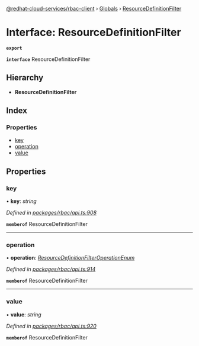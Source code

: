 [@redhat-cloud-services/rbac-client](../README.md) › [Globals](../globals.md) › [ResourceDefinitionFilter](resourcedefinitionfilter.md)

# Interface: ResourceDefinitionFilter

**`export`** 

**`interface`** ResourceDefinitionFilter

## Hierarchy

* **ResourceDefinitionFilter**

## Index

### Properties

* [key](resourcedefinitionfilter.md#key)
* [operation](resourcedefinitionfilter.md#operation)
* [value](resourcedefinitionfilter.md#value)

## Properties

###  key

• **key**: *string*

*Defined in [packages/rbac/api.ts:908](https://github.com/RedHatInsights/javascript-clients/blob/master/packages/rbac/api.ts#L908)*

**`memberof`** ResourceDefinitionFilter

___

###  operation

• **operation**: *[ResourceDefinitionFilterOperationEnum](../enums/resourcedefinitionfilteroperationenum.md)*

*Defined in [packages/rbac/api.ts:914](https://github.com/RedHatInsights/javascript-clients/blob/master/packages/rbac/api.ts#L914)*

**`memberof`** ResourceDefinitionFilter

___

###  value

• **value**: *string*

*Defined in [packages/rbac/api.ts:920](https://github.com/RedHatInsights/javascript-clients/blob/master/packages/rbac/api.ts#L920)*

**`memberof`** ResourceDefinitionFilter

